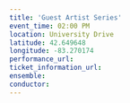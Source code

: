 ```yaml
---
title: 'Guest Artist Series'
event_time: 02:00 PM
location: University Drive
latitude: 42.649648
longitude: -83.270174
performance_url:
ticket_information_url:
ensemble:
conductor:
---
```

